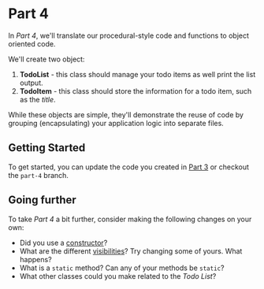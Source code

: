 # Part 4
In *Part 4*, we'll translate our procedural-style code and functions to object oriented code.

We'll create two object:
 
1. **TodoList** - this class should manage your todo items as well print the list output.
2. **TodoItem** - this class should store the information for a todo item, such as the *title*.

While these objects are simple, they'll demonstrate the reuse of code by grouping (encapsulating) your application logic into separate files.

## Getting Started
To get started, you can update the code you created in [Part 3](https://github.com/CodeLouisville/php-class-project/tree/master/docs/Part-3.md) or checkout the `part-4` branch.

## Going further
To take *Part 4* a bit further, consider making the following changes on your own:

- Did you use a [constructor](http://php.net/manual/en/language.oop5.decon.php)?
- What are the different [visibilities](http://php.net/manual/en/language.oop5.visibility.php)? Try changing some of yours. What happens?
- What is a `static` method? Can any of your methods be `static`?
- What other classes could you make related to the *Todo List*?

